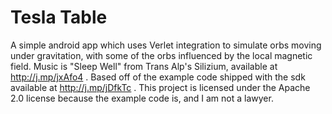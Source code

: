 Tesla Table
===========

A simple android app which uses Verlet integration to simulate 
orbs moving under gravitation, with some of the orbs influenced
by the local magnetic field.  Music is "Sleep Well" from Trans Alp's
Silizium, available at http://j.mp/jxAfo4 .  Based off of the example
code shipped with the sdk available at http://j.mp/jDfkTc .  This
project is licensed under the Apache 2.0 license because the example
code is, and I am not a lawyer. 
